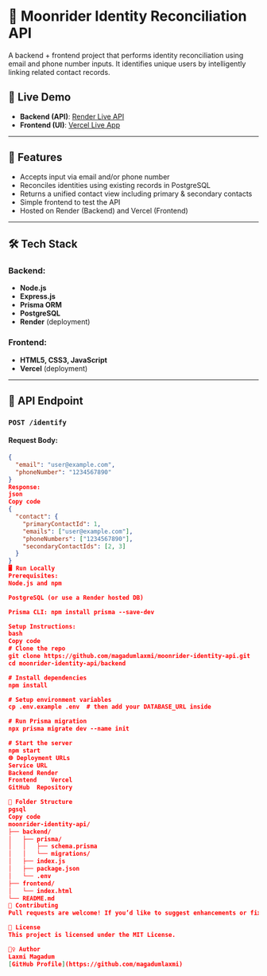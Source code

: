 # 🌙 Moonrider Identity Reconciliation API

A backend + frontend project that performs identity reconciliation using email and phone number inputs. It identifies unique users by intelligently linking related contact records.

## 🚀 Live Demo

- **Backend (API)**: [Render Live API](https://moonrider-identity-api-1.onrender.com)
- **Frontend (UI)**: [Vercel Live App](https://moonrider-identity-ui.vercel.app)

---

## 📌 Features

- Accepts input via email and/or phone number
- Reconciles identities using existing records in PostgreSQL
- Returns a unified contact view including primary & secondary contacts
- Simple frontend to test the API
- Hosted on Render (Backend) and Vercel (Frontend)

---

## 🛠️ Tech Stack

### Backend:
- **Node.js**
- **Express.js**
- **Prisma ORM**
- **PostgreSQL**
- **Render** (deployment)

### Frontend:
- **HTML5, CSS3, JavaScript**
- **Vercel** (deployment)

---

## 🧩 API Endpoint

### `POST /identify`

#### Request Body:
```json
{
  "email": "user@example.com",
  "phoneNumber": "1234567890"
}
Response:
json
Copy code
{
  "contact": {
    "primaryContactId": 1,
    "emails": ["user@example.com"],
    "phoneNumbers": ["1234567890"],
    "secondaryContactIds": [2, 3]
  }
}
🖥️ Run Locally
Prerequisites:
Node.js and npm

PostgreSQL (or use a Render hosted DB)

Prisma CLI: npm install prisma --save-dev

Setup Instructions:
bash
Copy code
# Clone the repo
git clone https://github.com/magadumlaxmi/moonrider-identity-api.git
cd moonrider-identity-api/backend

# Install dependencies
npm install

# Setup environment variables
cp .env.example .env  # then add your DATABASE_URL inside

# Run Prisma migration
npx prisma migrate dev --name init

# Start the server
npm start
🌐 Deployment URLs
Service	URL
Backend	Render
Frontend	Vercel
GitHub	Repository

📂 Folder Structure
pgsql
Copy code
moonrider-identity-api/
├── backend/
│   ├── prisma/
│   │   ├── schema.prisma
│   │   └── migrations/
│   ├── index.js
│   ├── package.json
│   └── .env
├── frontend/
│   └── index.html
└── README.md
🤝 Contributing
Pull requests are welcome! If you’d like to suggest enhancements or fixes, open an issue first to discuss.

📄 License
This project is licensed under the MIT License.

🙋‍♀️ Author
Laxmi Magadum
[GitHub Profile](https://github.com/magadumlaxmi)
